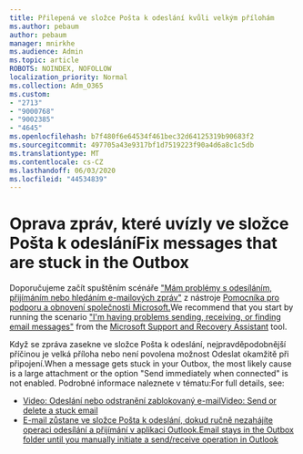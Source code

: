 ```yaml
---
title: Přilepená ve složce Pošta k odeslání kvůli velkým přílohám
ms.author: pebaum
author: pebaum
manager: mnirkhe
ms.audience: Admin
ms.topic: article
ROBOTS: NOINDEX, NOFOLLOW
localization_priority: Normal
ms.collection: Adm_O365
ms.custom:
- "2713"
- "9000768"
- "9002385"
- "4645"
ms.openlocfilehash: b7f480f6e64534f461bec32d64125319b90683f2
ms.sourcegitcommit: 497705a43e9317bf1d7519223f90a4d6a8c1c5db
ms.translationtype: MT
ms.contentlocale: cs-CZ
ms.lasthandoff: 06/03/2020
ms.locfileid: "44534839"
---
```

# <a name="fix-messages-that-are-stuck-in-the-outbox"></a><span data-ttu-id="a9833-102">Oprava zpráv, které uvízly ve složce Pošta k odeslání</span><span class="sxs-lookup"><span data-stu-id="a9833-102">Fix messages that are stuck in the Outbox</span></span>

<span data-ttu-id="a9833-103">Doporučujeme začít spuštěním scénáře ["Mám problémy s odesíláním, přijímáním nebo hledáním e-mailových zpráv"](https://aka.ms/SaRA-OutlookSendReceive) z nástroje [Pomocníka pro podporu a obnovení společnosti Microsoft.](https://diagnostics.office.com/#/)</span><span class="sxs-lookup"><span data-stu-id="a9833-103">We recommend that you start by running the scenario ["I'm having problems sending, receiving, or finding email messages"](https://aka.ms/SaRA-OutlookSendReceive) from the [Microsoft Support and Recovery Assistant](https://diagnostics.office.com/#/) tool.</span></span>

<span data-ttu-id="a9833-104">Když se zpráva zasekne ve složce Pošta k odeslání, nejpravděpodobnější příčinou je velká příloha nebo není povolena možnost Odeslat okamžitě při připojení.</span><span class="sxs-lookup"><span data-stu-id="a9833-104">When a message gets stuck in your Outbox, the most likely cause is a large attachment or the option "Send immediately when connected" is not enabled.</span></span>
<span data-ttu-id="a9833-105">Podrobné informace naleznete v tématu:</span><span class="sxs-lookup"><span data-stu-id="a9833-105">For full details, see:</span></span>
- [<span data-ttu-id="a9833-106">Video: Odeslání nebo odstranění zablokovaný e-mail</span><span class="sxs-lookup"><span data-stu-id="a9833-106">Video: Send or delete a stuck email</span></span>](https://support.office.com/article/Video-Send-or-delete-an-email-stuck-in-your-outbox-26d5d34a-4e5f-444a-a9e8-44db04a94dec) 
- [<span data-ttu-id="a9833-107">E-mail zůstane ve složce Pošta k odeslání, dokud ručně nezahájíte operaci odesílání a přijímání v aplikaci Outlook.</span><span class="sxs-lookup"><span data-stu-id="a9833-107">Email stays in the Outbox folder until you manually initiate a send/receive operation in Outlook</span></span>](https://support.microsoft.com/help/2797572/email-stays-in-the-outbox-folder-until-you-manually-initiate-a-send-re)
